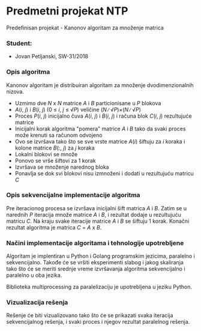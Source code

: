 # Predmetni projekat NTP

Predefinisan projekat - Kanonov algoritam za množenje matrica

### Student:
* Jovan Petljanski, SW-31/2018

### Opis algoritma

Kanonov algoritam je distribuiran algoritam za množenje dvodimenzionalnih nizova.
  - Uzmimo dve *N* x *N* matrice *A* i *B* particionisane u *P* blokova
  - *A*(*i*, *j*) i *B*(*i*, *j*) (0 ≤ *i*, *j* ≤ √*P*) veličine (*N* ∕ √*P*)×(*N* ∕ √*P*)
  - Proces *P*(*i*, *j*) inicijalno čuva *A*(*i*, *j*) i *B*(*i*, *j*) i računa blok *C*(*i*, *j*) rezultujuće matrice
  - Inicijalni korak algoritma "pomera" matrice *A* i *B* tako da svaki proces može krenuti sa računom odvojeno
  - Ovo se izvršava tako što se sve vrste matrice *A*(*i*) šiftuju za *i* koraka i kolone matrice *B*(:, *j*) za *j* koraka
  - Lokalni blokovi se množe
  - Ponovo se vrše šiftovi za 1 korak
  - Izvršava se množenje narednog bloka
  - Ponavlja se dok svi blokovi nisu izmnoženi i dodati u rezultujuću matricu *C*

### Opis sekvencijalne implementacije algoritma

Pre iteracionog procesa se izvršava inicijalni šift matrica *A* i *B*. Zatim se u narednih *P* iteracija množe matrice *A* i *B*, i rezultat dodaje u rezultujuću matricu *C*. Na kraju svake iteracije matrice *A* i *B* se šiftuju 1 korak. Konačni rezultat algoritma je matrica *C* = *A* x *B*.

### Načini implementacije algoritama i tehnologije upotrebljene

Algoritam je implentiran u Python i Golang programskim jezicima, paralelno i sekvencijalno. Takođe će se vršiti eksperimenti slabog i jakog skaliranja tako što će se meriti srednje vreme izvršavanja algoritma sekvencijalno i paralelno u oba jezika.

Biblioteka multiprocessing za paralelizaciju je upotrebljena u jeziku Python.

### Vizualizacija rešenja

Rešenje će biti vizualizovano tako što će se prikazati svaka iteracija sekvencijalnog rešenja, i svaki proces i njegov rezultat paralelnog rešenja.
